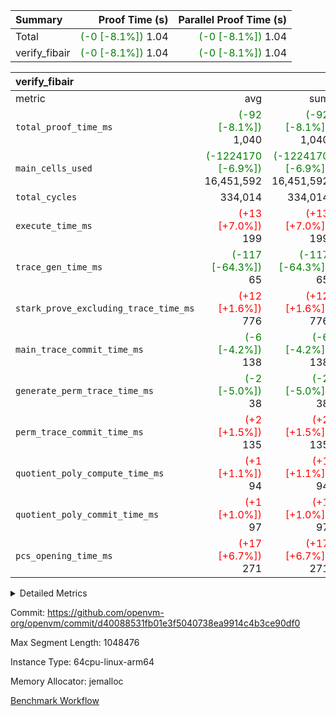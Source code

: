 | Summary | Proof Time (s) | Parallel Proof Time (s) |
|:---|---:|---:|
| Total | <span style='color: green'>(-0 [-8.1%])</span> 1.04 | <span style='color: green'>(-0 [-8.1%])</span> 1.04 |
| verify_fibair | <span style='color: green'>(-0 [-8.1%])</span> 1.04 | <span style='color: green'>(-0 [-8.1%])</span> 1.04 |


| verify_fibair |||||
|:---|---:|---:|---:|---:|
|metric|avg|sum|max|min|
| `total_proof_time_ms ` | <span style='color: green'>(-92 [-8.1%])</span> 1,040 | <span style='color: green'>(-92 [-8.1%])</span> 1,040 | <span style='color: green'>(-92 [-8.1%])</span> 1,040 | <span style='color: green'>(-92 [-8.1%])</span> 1,040 |
| `main_cells_used     ` | <span style='color: green'>(-1224170 [-6.9%])</span> 16,451,592 | <span style='color: green'>(-1224170 [-6.9%])</span> 16,451,592 | <span style='color: green'>(-1224170 [-6.9%])</span> 16,451,592 | <span style='color: green'>(-1224170 [-6.9%])</span> 16,451,592 |
| `total_cycles        ` |  334,014 |  334,014 |  334,014 |  334,014 |
| `execute_time_ms     ` | <span style='color: red'>(+13 [+7.0%])</span> 199 | <span style='color: red'>(+13 [+7.0%])</span> 199 | <span style='color: red'>(+13 [+7.0%])</span> 199 | <span style='color: red'>(+13 [+7.0%])</span> 199 |
| `trace_gen_time_ms   ` | <span style='color: green'>(-117 [-64.3%])</span> 65 | <span style='color: green'>(-117 [-64.3%])</span> 65 | <span style='color: green'>(-117 [-64.3%])</span> 65 | <span style='color: green'>(-117 [-64.3%])</span> 65 |
| `stark_prove_excluding_trace_time_ms` | <span style='color: red'>(+12 [+1.6%])</span> 776 | <span style='color: red'>(+12 [+1.6%])</span> 776 | <span style='color: red'>(+12 [+1.6%])</span> 776 | <span style='color: red'>(+12 [+1.6%])</span> 776 |
| `main_trace_commit_time_ms` | <span style='color: green'>(-6 [-4.2%])</span> 138 | <span style='color: green'>(-6 [-4.2%])</span> 138 | <span style='color: green'>(-6 [-4.2%])</span> 138 | <span style='color: green'>(-6 [-4.2%])</span> 138 |
| `generate_perm_trace_time_ms` | <span style='color: green'>(-2 [-5.0%])</span> 38 | <span style='color: green'>(-2 [-5.0%])</span> 38 | <span style='color: green'>(-2 [-5.0%])</span> 38 | <span style='color: green'>(-2 [-5.0%])</span> 38 |
| `perm_trace_commit_time_ms` | <span style='color: red'>(+2 [+1.5%])</span> 135 | <span style='color: red'>(+2 [+1.5%])</span> 135 | <span style='color: red'>(+2 [+1.5%])</span> 135 | <span style='color: red'>(+2 [+1.5%])</span> 135 |
| `quotient_poly_compute_time_ms` | <span style='color: red'>(+1 [+1.1%])</span> 94 | <span style='color: red'>(+1 [+1.1%])</span> 94 | <span style='color: red'>(+1 [+1.1%])</span> 94 | <span style='color: red'>(+1 [+1.1%])</span> 94 |
| `quotient_poly_commit_time_ms` | <span style='color: red'>(+1 [+1.0%])</span> 97 | <span style='color: red'>(+1 [+1.0%])</span> 97 | <span style='color: red'>(+1 [+1.0%])</span> 97 | <span style='color: red'>(+1 [+1.0%])</span> 97 |
| `pcs_opening_time_ms ` | <span style='color: red'>(+17 [+6.7%])</span> 271 | <span style='color: red'>(+17 [+6.7%])</span> 271 | <span style='color: red'>(+17 [+6.7%])</span> 271 | <span style='color: red'>(+17 [+6.7%])</span> 271 |



<details>
<summary>Detailed Metrics</summary>

|  | verify_program_compile_ms | total_cells | stark_prove_excluding_trace_time_ms | quotient_poly_compute_time_ms | quotient_poly_commit_time_ms | perm_trace_commit_time_ms | pcs_opening_time_ms | main_trace_commit_time_ms |
| --- | --- | --- | --- | --- | --- | --- | --- |
|  | 7 | 65,536 | 37 | 1 | 6 | 0 | 22 | 6 | 

| air_name | rows | quotient_deg | main_cols | interactions | constraints | cells |
| --- | --- | --- | --- | --- | --- | --- |
| AccessAdapterAir<2> |  | 2 |  | 5 | 12 |  | 
| AccessAdapterAir<4> |  | 2 |  | 5 | 12 |  | 
| AccessAdapterAir<8> |  | 2 |  | 5 | 12 |  | 
| FibonacciAir | 32,768 | 1 | 2 |  | 5 | 65,536 | 
| FriReducedOpeningAir |  | 2 |  | 39 | 71 |  | 
| JalRangeCheckAir |  | 2 |  | 9 | 14 |  | 
| NativePoseidon2Air<BabyBearParameters>, 1> |  | 2 |  | 136 | 572 |  | 
| PhantomAir |  | 2 |  | 3 | 5 |  | 
| ProgramAir |  | 1 |  | 1 | 4 |  | 
| VariableRangeCheckerAir |  | 1 |  | 1 | 4 |  | 
| VmAirWrapper<AluNativeAdapterAir, FieldArithmeticCoreAir> |  | 2 |  | 15 | 27 |  | 
| VmAirWrapper<BranchNativeAdapterAir, BranchEqualCoreAir<1> |  | 2 |  | 11 | 25 |  | 
| VmAirWrapper<NativeAdapterAir<2, 0>, PublicValuesCoreAir> |  | 2 |  | 11 | 29 |  | 
| VmAirWrapper<NativeLoadStoreAdapterAir<1>, NativeLoadStoreCoreAir<1> |  | 2 |  | 15 | 20 |  | 
| VmAirWrapper<NativeLoadStoreAdapterAir<4>, NativeLoadStoreCoreAir<4> |  | 2 |  | 15 | 20 |  | 
| VmAirWrapper<NativeVectorizedAdapterAir<4>, FieldExtensionCoreAir> |  | 2 |  | 15 | 27 |  | 
| VmConnectorAir |  | 2 |  | 5 | 11 |  | 
| VolatileBoundaryAir |  | 2 |  | 7 | 19 |  | 

| group | trace_gen_time_ms | total_proof_time_ms | total_cycles | total_cells | stark_prove_excluding_trace_time_ms | quotient_poly_compute_time_ms | quotient_poly_commit_time_ms | perm_trace_commit_time_ms | pcs_opening_time_ms | main_trace_commit_time_ms | main_cells_used | generate_perm_trace_time_ms | execute_time_ms |
| --- | --- | --- | --- | --- | --- | --- | --- | --- | --- | --- | --- | --- | --- |
| verify_fibair | 65 | 1,040 | 334,014 | 62,474,410 | 776 | 94 | 97 | 135 | 271 | 138 | 16,451,592 | 38 | 199 | 

| group | air_name | rows | prep_cols | perm_cols | main_cols | cells |
| --- | --- | --- | --- | --- | --- | --- |
| verify_fibair | AccessAdapterAir<2> | 131,072 |  | 16 | 11 | 3,538,944 | 
| verify_fibair | AccessAdapterAir<4> | 65,536 |  | 16 | 13 | 1,900,544 | 
| verify_fibair | AccessAdapterAir<8> | 128 |  | 16 | 17 | 4,224 | 
| verify_fibair | FriReducedOpeningAir | 2,048 |  | 84 | 27 | 227,328 | 
| verify_fibair | JalRangeCheckAir | 32,768 |  | 28 | 12 | 1,310,720 | 
| verify_fibair | NativePoseidon2Air<BabyBearParameters>, 1> | 32,768 |  | 312 | 398 | 23,265,280 | 
| verify_fibair | PhantomAir | 16,384 |  | 12 | 6 | 294,912 | 
| verify_fibair | ProgramAir | 8,192 |  | 8 | 10 | 147,456 | 
| verify_fibair | VariableRangeCheckerAir | 262,144 | 2 | 8 | 1 | 2,359,296 | 
| verify_fibair | VmAirWrapper<AluNativeAdapterAir, FieldArithmeticCoreAir> | 262,144 |  | 36 | 29 | 17,039,360 | 
| verify_fibair | VmAirWrapper<BranchNativeAdapterAir, BranchEqualCoreAir<1> | 32,768 |  | 28 | 23 | 1,671,168 | 
| verify_fibair | VmAirWrapper<NativeLoadStoreAdapterAir<1>, NativeLoadStoreCoreAir<1> | 65,536 |  | 40 | 21 | 3,997,696 | 
| verify_fibair | VmAirWrapper<NativeLoadStoreAdapterAir<4>, NativeLoadStoreCoreAir<4> | 32,768 |  | 40 | 27 | 2,195,456 | 
| verify_fibair | VmAirWrapper<NativeVectorizedAdapterAir<4>, FieldExtensionCoreAir> | 32,768 |  | 36 | 38 | 2,424,832 | 
| verify_fibair | VmConnectorAir | 2 | 1 | 16 | 5 | 42 | 
| verify_fibair | VolatileBoundaryAir | 65,536 |  | 20 | 12 | 2,097,152 | 

| group | trace_height_constraint | weighted_sum | threshold |
| --- | --- | --- | --- |
| verify_fibair | 0 | 1,085,444 | 2,013,265,921 | 
| verify_fibair | 1 | 5,411,200 | 2,013,265,921 | 
| verify_fibair | 2 | 542,722 | 2,013,265,921 | 
| verify_fibair | 3 | 5,476,612 | 2,013,265,921 | 
| verify_fibair | 4 | 65,536 | 2,013,265,921 | 
| verify_fibair | 5 | 12,851,850 | 2,013,265,921 | 

| trace_height_constraint | threshold |
| --- | --- |
| 0 | 2,013,265,921 | 

</details>


Commit: https://github.com/openvm-org/openvm/commit/d40088531fb01e3f5040738ea9914c4b3ce90df0

Max Segment Length: 1048476

Instance Type: 64cpu-linux-arm64

Memory Allocator: jemalloc

[Benchmark Workflow](https://github.com/openvm-org/openvm/actions/runs/15220381497)
